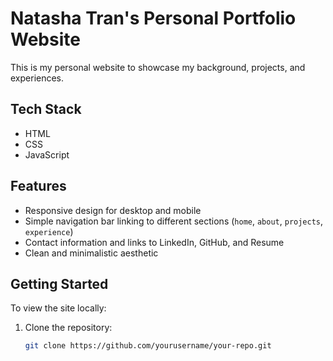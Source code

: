 # Natasha Tran's Personal Portfolio Website

This is my personal website to showcase my background, projects, and experiences.

## Tech Stack

- HTML
- CSS
- JavaScript

## Features

- Responsive design for desktop and mobile
- Simple navigation bar linking to different sections (`home`, `about`, `projects`, `experience`)
- Contact information and links to LinkedIn, GitHub, and Resume
- Clean and minimalistic aesthetic

## Getting Started

To view the site locally:

1. Clone the repository:
   ```bash
   git clone https://github.com/yourusername/your-repo.git
